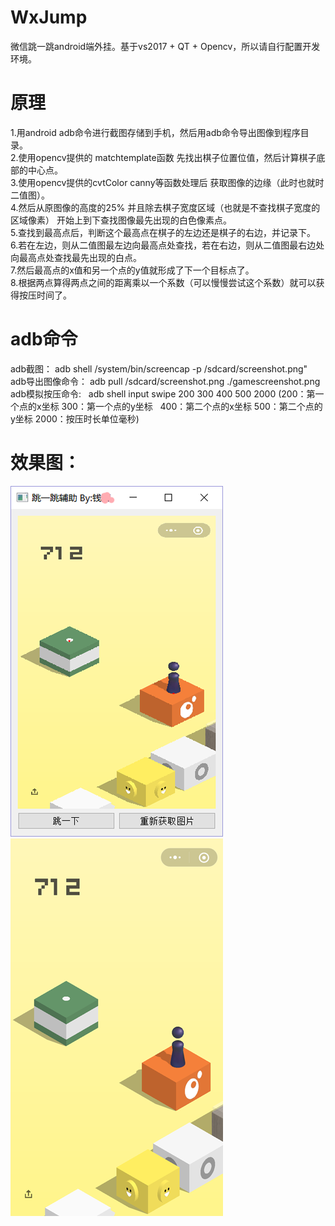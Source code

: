 # WxJump
微信跳一跳android端外挂。基于vs2017 + QT + Opencv，所以请自行配置开发环境。
# 原理
1.用android adb命令进行截图存储到手机，然后用adb命令导出图像到程序目录。</br>
2.使用opencv提供的 matchtemplate函数 先找出棋子位置位值，然后计算棋子底部的中心点。</br>
3.使用opencv提供的cvtColor canny等函数处理后 获取图像的边缘（此时也就时二值图）。</br>
4.然后从原图像的高度的25% 并且除去棋子宽度区域（也就是不查找棋子宽度的区域像素） 开始上到下查找图像最先出现的白色像素点。</br>
5.查找到最高点后，判断这个最高点在棋子的左边还是棋子的右边，并记录下。</br>
6.若在左边，则从二值图最左边向最高点处查找，若在右边，则从二值图最右边处向最高点处查找最先出现的白点。</br>
7.然后最高点的x值和另一个点的y值就形成了下一个目标点了。</br>
8.根据两点算得两点之间的距离乘以一个系数（可以慢慢尝试这个系数）就可以获得按压时间了。</br>

# adb命令
adb截图：         adb shell /system/bin/screencap -p /sdcard/screenshot.png"</br>
adb导出图像命令：  adb pull /sdcard/screenshot.png ./gamescreenshot.png</br>
adb模拟按压命令:   adb shell input swipe 200 300 400 500 2000  (200：第一个点的x坐标 300：第一个点的y坐标   400：第二个点的x坐标  500：第二个点的y坐标 2000：按压时长单位毫秒)</br>


# 效果图：
![Image text](https://github.com/qianmang2/WXJump/raw/master/image/clientImage.png)
![Image text](https://github.com/qianmang2/WXJump/raw/master/image/screencap.png)
